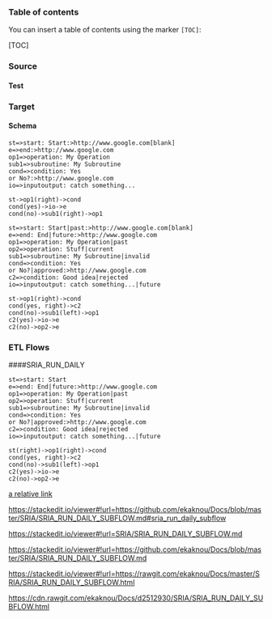


### Table of contents

You can insert a table of contents using the marker `[TOC]`:

[TOC]


### Source
#### Test
### Target
#### Schema

```flow
st=>start: Start:>http://www.google.com[blank]
e=>end:>http://www.google.com
op1=>operation: My Operation
sub1=>subroutine: My Subroutine
cond=>condition: Yes
or No?:>http://www.google.com
io=>inputoutput: catch something...

st->op1(right)->cond
cond(yes)->io->e
cond(no)->sub1(right)->op1
```
```flow
st=>start: Start|past:>http://www.google.com[blank]
e=>end: End|future:>http://www.google.com
op1=>operation: My Operation|past
op2=>operation: Stuff|current
sub1=>subroutine: My Subroutine|invalid
cond=>condition: Yes
or No?|approved:>http://www.google.com
c2=>condition: Good idea|rejected
io=>inputoutput: catch something...|future

st->op1(right)->cond
cond(yes, right)->c2
cond(no)->sub1(left)->op1
c2(yes)->io->e
c2(no)->op2->e
```
### ETL Flows

####SRIA_RUN_DAILY
```flow
st=>start: Start
e=>end: End|future:>http://www.google.com
op1=>operation: My Operation|past
op2=>operation: Stuff|current
sub1=>subroutine: My Subroutine|invalid
cond=>condition: Yes
or No?|approved:>http://www.google.com
c2=>condition: Good idea|rejected
io=>inputoutput: catch something...|future

st(right)->op1(right)->cond
cond(yes, right)->c2
cond(no)->sub1(left)->op1
c2(yes)->io->e
c2(no)->op2->e
```

[a relative link](SRIA/SRIA_RUN_DAILY_SUBFLOW.md)

https://stackedit.io/viewer#!url=https://github.com/ekaknou/Docs/blob/master/SRIA/SRIA_RUN_DAILY_SUBFLOW.md#sria_run_daily_subflow

https://stackedit.io/viewer#!url=SRIA/SRIA_RUN_DAILY_SUBFLOW.md



https://stackedit.io/viewer#!url=https://github.com/ekaknou/Docs/blob/master/SRIA/SRIA_RUN_DAILY_SUBFLOW.md


https://stackedit.io/viewer#!url=https://rawgit.com/ekaknou/Docs/master/SRIA/SRIA_RUN_DAILY_SUBFLOW.html


https://cdn.rawgit.com/ekaknou/Docs/d2512930/SRIA/SRIA_RUN_DAILY_SUBFLOW.html